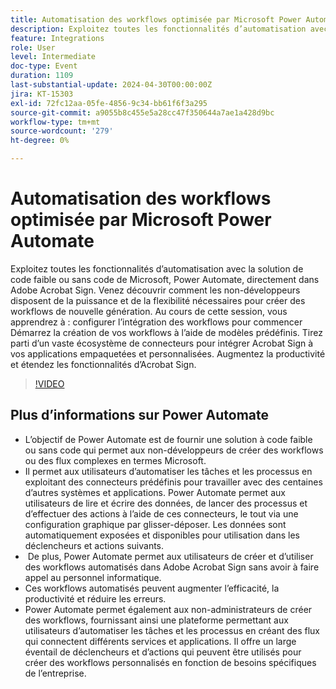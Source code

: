 ```yaml
---
title: Automatisation des workflows optimisée par Microsoft Power Automate
description: Exploitez toutes les fonctionnalités d’automatisation avec la solution de code faible ou sans code de Microsoft, Power Automate, directement dans Adobe Acrobat Sign.
feature: Integrations
role: User
level: Intermediate
doc-type: Event
duration: 1109
last-substantial-update: 2024-04-30T00:00:00Z
jira: KT-15303
exl-id: 72fc12aa-05fe-4856-9c34-bb61f6f3a295
source-git-commit: a9055b8c455e5a28cc47f350644a7ae1a428d9bc
workflow-type: tm+mt
source-wordcount: '279'
ht-degree: 0%

---
```


# Automatisation des workflows optimisée par Microsoft Power Automate

Exploitez toutes les fonctionnalités d’automatisation avec la solution de code faible ou sans code de Microsoft, Power Automate, directement dans Adobe Acrobat Sign. Venez découvrir comment les non-développeurs disposent de la puissance et de la flexibilité nécessaires pour créer des workflows de nouvelle génération. Au cours de cette session, vous apprendrez à : configurer l’intégration des workflows pour commencer Démarrez la création de vos workflows à l’aide de modèles prédéfinis. Tirez parti d’un vaste écosystème de connecteurs pour intégrer Acrobat Sign à vos applications empaquetées et personnalisées. Augmentez la productivité et étendez les fonctionnalités d’Acrobat Sign.

>[!VIDEO](https://video.tv.adobe.com/v/3428194/?learn=on)

## Plus d’informations sur Power Automate

* L’objectif de Power Automate est de fournir une solution à code faible ou sans code qui permet aux non-développeurs de créer des workflows ou des flux complexes en termes Microsoft.
* Il permet aux utilisateurs d’automatiser les tâches et les processus en exploitant des connecteurs prédéfinis pour travailler avec des centaines d’autres systèmes et applications. Power Automate permet aux utilisateurs de lire et écrire des données, de lancer des processus et d’effectuer des actions à l’aide de ces connecteurs, le tout via une configuration graphique par glisser-déposer. Les données sont automatiquement exposées et disponibles pour utilisation dans les déclencheurs et actions suivants.
* &#x200B; De plus, Power Automate permet aux utilisateurs de créer et d’utiliser des workflows automatisés dans Adobe Acrobat Sign sans avoir à faire appel au personnel informatique.
* Ces workflows automatisés peuvent augmenter l’efficacité, la productivité et réduire les erreurs.
* Power Automate permet également aux non-administrateurs de créer des workflows, fournissant ainsi une plateforme permettant aux utilisateurs d’automatiser les tâches et les processus en créant des flux qui connectent différents services et applications. Il offre un large éventail de déclencheurs et d’actions qui peuvent être utilisés pour créer des workflows personnalisés en fonction de besoins spécifiques de l’entreprise.
